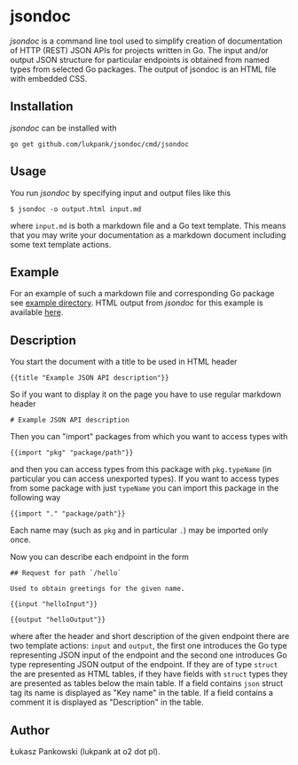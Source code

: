 jsondoc
=======

*jsondoc* is a command line tool used to simplify creation of
documentation of HTTP (REST) JSON APIs for projects written in Go. The
input and/or output JSON structure for particular endpoints is
obtained from named types from selected Go packages. The output of
jsondoc is an HTML file with embedded CSS.


Installation
------------

*jsondoc* can be installed with

```
go get github.com/lukpank/jsondoc/cmd/jsondoc
```


Usage
-----

You run *jsondoc* by specifying input and output files like this

```
$ jsondoc -o output.html input.md
```

where `input.md` is both a markdown file and a Go text template. This
means that you may write your documentation as a markdown document
including some text template actions.


Example
-------

For an example of such a markdown file and corresponding Go package see
[example directory](https://github.com/lukpank/jsondoc/tree/master/example).
HTML output from *jsondoc* for this example is available 
[here](http://lukpank.github.io/jsondoc/example.html).


Description
-----------

You start the document with a title to be used in HTML header 

```
{{title "Example JSON API description"}}
```

So if you want to display it on the page you have to use regular
markdown header

```
# Example JSON API description
```

Then you can "import" packages from which you want to access types
with 

```
{{import "pkg" "package/path"}}
```
	
and then you can access types from this package with `pkg.typeName`
(in particular you can access unexported types). If you want to access
types from some package with just `typeName` you can import this
package in the following way

```
{{import "." "package/path"}}
```

Each name may (such as `pkg` and in particular `.`) may be imported
only once.


Now you can describe each endpoint in the form

```
## Request for path `/hello`

Used to obtain greetings for the given name.

{{input "helloInput"}}

{{output "helloOutput"}}
```

where after the header and short description of the given endpoint
there are two template actions: `input` and `output`, the first one
introduces the Go type representing JSON input of the endpoint and the
second one introduces Go type representing JSON output of the
endpoint. If they are of type `struct` the are presented as HTML
tables, if they have fields with `struct` types they are presented as
tables below the main table. If a field contains `json` struct tag its
name is displayed as "Key name" in the table. If a field contains a
comment it is displayed as "Description" in the table.


Author
------

Łukasz Pankowski (lukpank at o2 dot pl).
